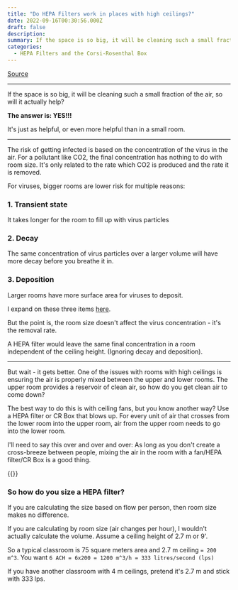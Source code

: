 ```yaml
---
title: "Do HEPA Filters work in places with high ceilings?"
date: 2022-09-16T00:30:56.000Z
draft: false
description: 
summary: If the space is so big, it will be cleaning such a small fraction of the air, so will it actually help?
categories:
  - HEPA Filters and the Corsi-Rosenthal Box
---
```

[Source](https://twitter.com/joeyfox85/status/1570570899799306242)

---

If the space is so big, it will be cleaning such a small fraction of the air, so will it actually help?

**The answer is: YES!!!**

It's just as helpful, or even more helpful than in a small room.

---

The risk of getting infected is based on the concentration of the virus in the air. For a pollutant like CO2, the final concentration has nothing to do with room size. It's only related to the rate which CO2 is produced and the rate it is removed.

For viruses, bigger rooms are lower risk for multiple reasons:

### 1. Transient state
It takes longer for the room to fill up with virus particles

### 2. Decay
The same concentration of virus particles over a larger volume will have more decay before you breathe it in.

### 3. Deposition
Larger rooms have more surface area for viruses to deposit.

I expand on these three items [here](https://twitter.com/joeyfox85/status/1539765545444196353).

But the point is, the room size doesn't affect the virus concentration - it's the removal rate.

A HEPA filter would leave the same final concentration in a room independent of the ceiling height. (Ignoring decay and deposition). 

---

But wait - it gets better. One of the issues with rooms with high ceilings is ensuring the air is properly mixed between the upper and lower rooms. The upper room provides a reservoir of clean air, so how do you get clean air to come down?

The best way to do this is with ceiling fans, but you know another way? Use a HEPA filter or CR Box that blows up. For every unit of air that crosses from the lower room into the upper room, air from the upper room needs to go into the lower room.

I'll need to say this over and over and over: As long as you don't create a cross-breeze between people, mixing the air in the room with a fan/HEPA filter/CR Box is a good thing.

{{<tweet user="DavidElfstrom" id="1567668994328469504">}}

### So how do you size a HEPA filter? 

If you are calculating the size based on flow per person, then room size makes no difference.

If you are calculating by room size (air changes per hour), I wouldn't actually calculate the volume. Assume a ceiling height of 2.7 m or 9'.

So a typical classroom is 75 square meters area and 2.7 m ceiling `= 200 m^3`. 
You want `6 ACH = 6x200 = 1200 m^3/h = 333 litres/second (lps)`

If you have another classroom with 4 m ceilings, pretend it's 2.7 m and stick with 333 lps.